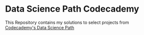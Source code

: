 # Data Science Path Codecademy

This Repository contains my solutions to select projects from [Codecademy's Data Science Path](https://www.codecademy.com/learn/paths/data-science)